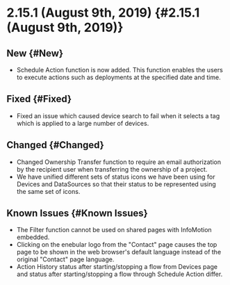 # 2.15.1 (August 9th, 2019) {#2.15.1 (August 9th, 2019)}

## New {#New}

- Schedule Action function is now added. This function enables the users to execute actions such as deployments at the specified date and time.

## Fixed {#Fixed}

- Fixed an issue which caused device search to fail when it selects a tag which is applied to a large number of devices.

## Changed {#Changed}

- Changed Ownership Transfer function to require an email authorization by the recipient user when transferring the ownership of a project.
- We have unified different sets of status icons we have been using for Devices and DataSources so that their status to be represented using the same set of icons.


## Known Issues {#Known Issues}

- The Filter function cannot be used on shared pages with InfoMotion embedded.
- Clicking on the enebular logo from the "Contact" page causes the top page to be shown in the web browser's default language instead of the original "Contact" page language.
- Action History status after starting/stopping a flow from Devices page and status after starting/stopping a flow through Schedule Action differ.